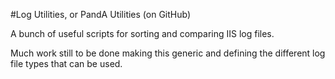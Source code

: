 #Log Utilities, or PandA Utilities (on GitHub)

A bunch of useful scripts for sorting and comparing IIS log files.

Much work still to be done making this generic and defining the different log
file types that can be used.